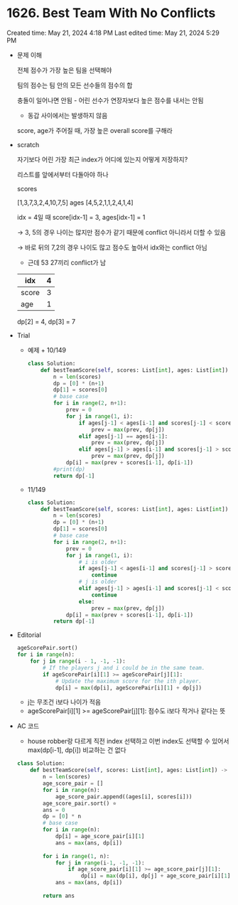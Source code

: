 # 1626. Best Team With No Conflicts

Created time: May 21, 2024 4:18 PM
Last edited time: May 21, 2024 5:29 PM

- 문제 이해
    
    전체 점수가 가장 높은 팀을 선택해야 
    
    팀의 점수는 팀 안의 모든 선수들의 점수의 합
    
    충돌이 일어나면 안됨 - 어린 선수가 연장자보다 높은 점수를 내서는 안됨 
    
    - 동갑 사이에서는 발생하지 않음
    
    score, age가 주어질 때, 가장 높은 overall score를 구해라 
    
- scratch
    
    자기보다 어린 가장 최근 index가 어디에 있는지 어떻게 저장하지? 
    
    리스트를 앞에서부터 다돌아야 하나 
    
    scores
    
    [1,3,7,3,2,4,10,7,5]
    ages 
    [4,5,2,1,1,2,4,1,4]
    
    idx = 4일 때 score[idx-1] = 3, ages[idx-1] = 1
    
    → 3, 5의 경우 나이는 많지만 점수가 같기 때문에 conflict 아니라서 더할 수 있음 
    
    →  바로 뒤의 7,2의 경우 나이도 많고 점수도 높아서 idx와는 conflict 아님 
    
    - 근데 53 27끼리 conflict가 남
    
    | idx  | 4 |
    | --- | --- |
    | score | 3 |
    | age | 1 |
    
    dp[2] = 4, dp[3] = 7
    
- Trial
    - 예제 + 10/149
        
        ```python
        class Solution:
            def bestTeamScore(self, scores: List[int], ages: List[int]) -> int:
                n = len(scores)
                dp = [0] * (n+1)
                dp[1] = scores[0]
                # base case
                for i in range(2, n+1):
                    prev = 0
                    for j in range(1, i):
                        if ages[j-1] < ages[i-1] and scores[j-1] < scores[i-1]:
                            prev = max(prev, dp[j])
                        elif ages[j-1] == ages[i-1]:
                            prev = max(prev, dp[j])
                        elif ages[j-1] > ages[i-1] and scores[j-1] > scores[i-1]:
                            prev = max(prev, dp[j])
                    dp[i] = max(prev + scores[i-1], dp[i-1])
                #print(dp)
                return dp[-1]
        ```
        
    - 11/149
        
        ```python
        class Solution:
            def bestTeamScore(self, scores: List[int], ages: List[int]) -> int:
                n = len(scores)
                dp = [0] * (n+1)
                dp[1] = scores[0]
                # base case
                for i in range(2, n+1):
                    prev = 0
                    for j in range(1, i):
                        # i is older 
                        if ages[j-1] < ages[i-1] and scores[j-1] > scores[i-1]:
                            continue
                        # j is older
                        elif ages[j-1] > ages[i-1] and scores[j-1] < scores[i-1]:
                            continue 
                        else:
                            prev = max(prev, dp[j])
                    dp[i] = max(prev + scores[i-1], dp[i-1])
                return dp[-1]
        ```
        
- Editorial
    
    ```python
    ageScorePair.sort()
    for i in range(n):
        for j in range(i - 1, -1, -1):
            # If the players j and i could be in the same team.
            if ageScorePair[i][1] >= ageScorePair[j][1]:
                # Update the maximum score for the ith player.
                dp[i] = max(dp[i], ageScorePair[i][1] + dp[j])
    ```
    
    - j는 무조건 i보다 나이가 적음
    - ageScorePair[i][1] >= ageScorePair[j][1]: 점수도 i보다 작거나 같다는 뜻
    
- AC 코드
    - house robber랑 다르게 직전 index 선택하고 이번 index도 선택할 수 있어서 max(dp[i-1], dp[i]) 비교하는 건 없다
    
    ```python
    class Solution:
        def bestTeamScore(self, scores: List[int], ages: List[int]) -> int:
            n = len(scores)
            age_score_pair = []
            for i in range(n):
                age_score_pair.append((ages[i], scores[i]))
            age_score_pair.sort() ⭐️
            ans = 0
            dp = [0] * n
            # base case 
            for i in range(n):
                dp[i] = age_score_pair[i][1]
                ans = max(ans, dp[i])
            
            for i in range(1, n):
                for j in range(i-1, -1, -1):
                    if age_score_pair[i][1] >= age_score_pair[j][1]:
                        dp[i] = max(dp[i], dp[j] + age_score_pair[i][1])
                ans = max(ans, dp[i])
            
            return ans
    ```